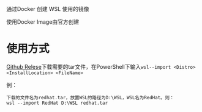 通过Docker 创建 WSL 使用的镜像

使用Docker Image由官方创建

# 使用方式

[Github Relese](https://github.com/Gladtbam/WSL_Image/releases)下载需要的tar文件，在PowerShell下输入`wsl--import <Distro> <InstallLocation> <FileName>`

例：
```
下载的文件名为redhat.tar，放置WSL的路径为D:\WSL，WSL名为RedHat。则：  
wsl --import RedHat D:\WSL redhat.tar
```
